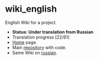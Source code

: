 # wiki_english
 English Wiki for a project.
 - **Status: Under translation from Russian**
 - Translation progress [22/61]
 - [Home](https://github.com/Extended-Object-Detection-ROS/wiki_english/wiki) page.
 - Main [repository](https://github.com/Extended-Object-Detection-ROS/extended_object_detection) with code.
 - Same Wiki on [russian](https://github.com/Extended-Object-Detection-ROS/extended_object_detection/wiki).
